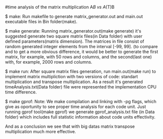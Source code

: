 #time analysis of the matrix multiplication
A*B vs A*(T)B

$ make: 
  Run makefile to generate matrix_generator.out and main.out executable files in Bin folder(make).

$ make generate: 
  Running matrix_generator.out(make generate) it's suggested generate two square matrix files(in Data folder) with user defined parameters(matris dimension). The matrices in file consist of random generated integer elements from the interval [-99, 99]. (to compare and to get a more obvious difference, it would be better to generate the first matrix, for example, with 50 rows and columns, and the second(last one) with, for example, 2000 rows and columns.

$ make run: 
  After square matrix files generation, run main.out(make run) to implement matrix multipliction with two versions of code: standart multiplication and transpose multiplication. As a result it's generated timeAnalysis.txt(Data folder) file were represented the implementation CPU time difference.

$ make gprof: 
  Note: We make compilation and linking with -pg flags, which give as oportunity to see proper time analysis for each code unit. Just running gprof tool(make gprof) we generate gprof_analysis.txt file (in Data folder) which includes full statistic information about code units effectivity.

And as a conclusion we see that with big datas matrix transpose multiplication much more effective.


